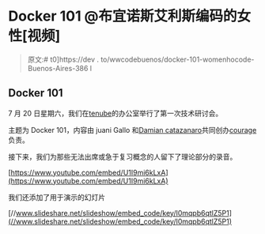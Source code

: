 # Docker 101 @布宜诺斯艾利斯编码的女性[视频]

> 原文:# t0]https://dev . to/wwcodebuenos/docker-101-womenhocode-Buenos-Aires-386 l

## Docker 101

7 月 20 日星期六，我们在[tenube](https://www.tiendanube.com/)的办公室举行了第一次技术研讨会。

主题为 Docker 101，内容由 juani Gallo 和[Damian catazanaro](https://www.linkedin.com/in/damiancatanzaro/)共同创办[courage](https://courseit.com.ar)负责。

接下来，我们为那些无法出席或急于复习概念的人留下了理论部分的录音。

[https://www.youtube.com/embed/U1I9mi6kLxA](https://www.youtube.com/embed/U1I9mi6kLxA)

我们还添加了用于演示的幻灯片

[//www.slideshare.net/slideshow/embed_code/key/I0mqpb6qtlZ5P1](//www.slideshare.net/slideshow/embed_code/key/I0mqpb6qtlZ5P1)